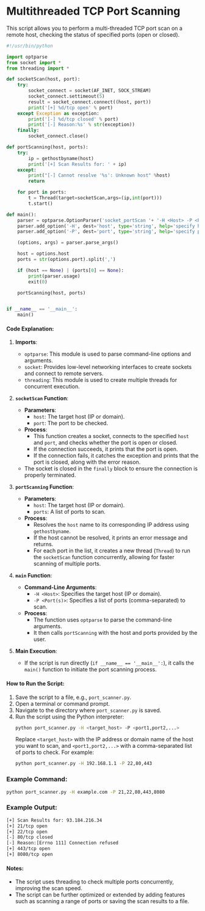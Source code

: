  # Multithreaded TCP Port Scanning

This script allows you to perform a multi-threaded TCP port scan on a remote host, checking the status of specified ports (open or closed).



```python
#!/usr/bin/python

import optparse
from socket import *
from threading import *

def socketScan(host, port):
	try:
		socket_connect = socket(AF_INET, SOCK_STREAM)
		socket_connect.settimeout(5)
		result = socket_connect.connect((host, port))
		print('[+] %d/tcp open' % port)
	except Exception as exception:
		print('[-] %d/tcp closed' % port)
		print('[-] Reason:%s' % str(exception))
	finally:
		socket_connect.close()	

def portScanning(host, ports):
	try:
		ip = gethostbyname(host)
		print('[+] Scan Results for: ' + ip)
	except:
		print("[-] Cannot resolve '%s': Unknown host" %host)
		return

	for port in ports:
		t = Thread(target=socketScan,args=(ip,int(port)))
		t.start()

def main():
	parser = optparse.OptionParser('socket_portScan '+ '-H <Host> -P <Port>')
	parser.add_option('-H', dest='host', type='string', help='specify host')
	parser.add_option('-P', dest='port', type='string', help='specify port[s] separated by comma')

	(options, args) = parser.parse_args()

	host = options.host
	ports = str(options.port).split(',')

	if (host == None) | (ports[0] == None):
		print(parser.usage)
		exit(0)

	portScanning(host, ports)


if __name__ == '__main__':
	main()
```

#### Code Explanation:

1. **Imports**:
   - `optparse`: This module is used to parse command-line options and arguments.
   - `socket`: Provides low-level networking interfaces to create sockets and connect to remote servers.
   - `threading`: This module is used to create multiple threads for concurrent execution.

2. **`socketScan` Function**:
   - **Parameters**: 
     - `host`: The target host (IP or domain).
     - `port`: The port to be checked.
   - **Process**:
     - This function creates a socket, connects to the specified `host` and `port`, and checks whether the port is open or closed.
     - If the connection succeeds, it prints that the port is open.
     - If the connection fails, it catches the exception and prints that the port is closed, along with the error reason.
   - The socket is closed in the `finally` block to ensure the connection is properly terminated.

3. **`portScanning` Function**:
   - **Parameters**: 
     - `host`: The target host (IP or domain).
     - `ports`: A list of ports to scan.
   - **Process**:
     - Resolves the `host` name to its corresponding IP address using `gethostbyname`.
     - If the host cannot be resolved, it prints an error message and returns.
     - For each port in the list, it creates a new thread (`Thread`) to run the `socketScan` function concurrently, allowing for faster scanning of multiple ports.

4. **`main` Function**:
   - **Command-Line Arguments**:
     - `-H <Host>`: Specifies the target host (IP or domain).
     - `-P <Port(s)>`: Specifies a list of ports (comma-separated) to scan.
   - **Process**:
     - The function uses `optparse` to parse the command-line arguments.
     - It then calls `portScanning` with the host and ports provided by the user.

5. **Main Execution**:
   - If the script is run directly (`if __name__ == '__main__':`), it calls the `main()` function to initiate the port scanning process.

#### How to Run the Script:

1. Save the script to a file, e.g., `port_scanner.py`.
2. Open a terminal or command prompt.
3. Navigate to the directory where `port_scanner.py` is saved.
4. Run the script using the Python interpreter:
   ```bash
   python port_scanner.py -H <target_host> -P <port1,port2,...>
   ```
   Replace `<target_host>` with the IP address or domain name of the host you want to scan, and `<port1,port2,...>` with a comma-separated list of ports to check. For example:
   ```bash
   python port_scanner.py -H 192.168.1.1 -P 22,80,443
   ```

### Example Command:
```bash
python port_scanner.py -H example.com -P 21,22,80,443,8080
```

### Example Output:
```bash
[+] Scan Results for: 93.184.216.34
[+] 21/tcp open
[+] 22/tcp open
[-] 80/tcp closed
[-] Reason:[Errno 111] Connection refused
[+] 443/tcp open
[+] 8080/tcp open
```

#### Notes:
- The script uses threading to check multiple ports concurrently, improving the scan speed.
- The script can be further optimized or extended by adding features such as scanning a range of ports or saving the scan results to a file.
